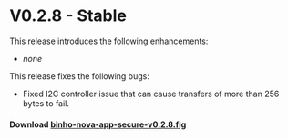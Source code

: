 # V0.2.8 - Stable

This release introduces the following enhancements:

* _none_

This release fixes the following bugs:

* Fixed I2C controller issue that can cause transfers of more than 256 bytes to fail.

#### Download [binho-nova-app-secure-v0.2.8.fig](https://cdn.binho.io/fw/nova/0.2.8/binho-nova-app-secure-v0.2.8.fig)

